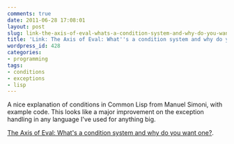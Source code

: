 ```yaml
---
comments: true
date: 2011-06-28 17:08:01
layout: post
slug: link-the-axis-of-eval-whats-a-condition-system-and-why-do-you-want-one
title: 'Link: The Axis of Eval: What''s a condition system and why do you want one?'
wordpress_id: 428
categories:
- programming
tags:
- conditions
- exceptions
- lisp
---
```


A nice explanation of conditions in Common Lisp from Manuel Simoni, with example code. This looks like a major improvement on the exception handling in any language I've used for anything big.

[The Axis of Eval: What's a condition system and why do you want one?](http://axisofeval.blogspot.com/2011/04/whats-condition-system-and-why-do-you.html).
